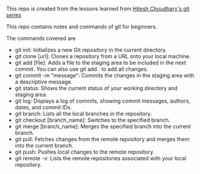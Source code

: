 This repo is created from the lessons learned from [Hitesh Choudhary's git series](https://www.youtube.com/watch?v=7tOLcNZfPso&list=PLRAV69dS1uWT4v4iK1h6qejyhGObFH9_o&index=1)

This repo contains notes and commands of git for beginners.

The commands covered are 
- git init: Initializes a new Git repository in the current directory.
- git clone [url]: Clones a repository from a URL onto your local machine.
- git add [file]: Adds a file to the staging area to be included in the next commit. You can also use git add . to add all changes.
- git commit -m "message": Commits the changes in the staging area with a descriptive message.
- git status: Shows the current status of your working directory and staging area.
- git log: Displays a log of commits, showing commit messages, authors, dates, and commit IDs.
- git branch: Lists all the local branches in the repository.
- git checkout [branch_name]: Switches to the specified branch.
- git merge [branch_name]: Merges the specified branch into the current branch.
- git pull: Fetches changes from the remote repository and merges them into the current branch.
- git push: Pushes local changes to the remote repository.
- git remote -v: Lists the remote repositories associated with your local repository.
